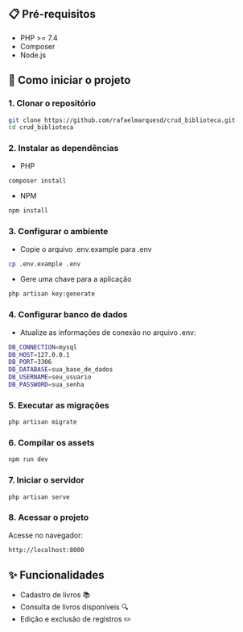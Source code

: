 ## 📋 Pré-requisitos

- PHP >= 7.4
- Composer
- Node.js

## 🚀 Como iniciar o projeto

### 1. Clonar o repositório

```bash
git clone https://github.com/rafaelmarquesd/crud_biblioteca.git
cd crud_biblioteca 
```

### 2. Instalar as dependências

- PHP
```bash
composer install 
```
- NPM
```bash
npm install 
```

### 3. Configurar o ambiente

- Copie o arquivo .env.example para .env
```bash
cp .env.example .env
```
- Gere uma chave para a aplicação
```bash
php artisan key:generate
```

### 4. Configurar banco de dados

- Atualize as informações de conexão no arquivo .env:
```bash
DB_CONNECTION=mysql
DB_HOST=127.0.0.1
DB_PORT=3306
DB_DATABASE=sua_base_de_dados
DB_USERNAME=seu_usuario
DB_PASSWORD=sua_senha
```
### 5. Executar as migrações

```bash
php artisan migrate
```

### 6. Compilar os assets

```bash
npm run dev
```

### 7. Iniciar o servidor

```bash
php artisan serve
```

### 8. Acessar o projeto

Acesse no navegador:

```bash
http://localhost:8000
```

## ✨ Funcionalidades

- Cadastro de livros 📚
- Consulta de livros disponíveis 🔍
- Edição e exclusão de registros ✏️